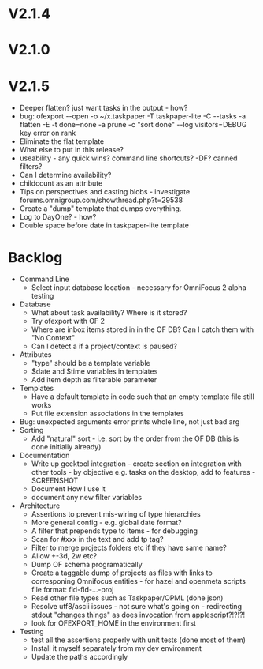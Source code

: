 # V2.1.4

# V2.1.0

# V2.1.5

- Deeper flatten? just want tasks in the output - how?
- bug: ofexport --open -o ~/x.taskpaper -T taskpaper-lite -C --tasks -a flatten -E -t done=none -a prune -c "sort done" --log visitors=DEBUG
    key error on rank
- Eliminate the flat template
- What else to put in this release?
- useability - any quick wins? command line shortcuts? -DF? canned filters?
- Can I determine availability?
- childcount as an attribute
- Tips on perspectives and casting blobs - investigate
    forums.omnigroup.com/showthread.php?t=29538
- Create a "dump" template that dumps everything.
- Log to DayOne? - how?
- Double space before date in taskpaper-lite template

# Backlog

- Command Line
    - Select input database location - necessary for OmniFocus 2 alpha testing
- Database
    - What about task availability? Where is it stored?
    - Try ofexport with OF 2
    - Where are inbox items stored in in the OF DB?
        Can I catch them with "No Context"
    - Can I detect a if a project/context is paused?
- Attributes
    - "type" should be a template variable
    - $date and $time variables in templates
    - Add item depth as filterable parameter
- Templates
    - Have a default template in code such that an empty template file still works
    - Put file extension associations in the templates
- Bug: unexpected arguments error prints whole line, not just bad arg
- Sorting
    - Add "natural" sort - i.e. sort by the order from the OF DB (this is done initially already)
- Documentation
    - Write up geektool integration - create section on integration with other tools - by objective e.g. tasks on the desktop, add to features - SCREENSHOT
    - Document How I use it
    - document any new filter variables
- Architecture
    - Assertions to prevent mis-wiring of type hierarchies
    - More general config - e.g. global date format?
    - A filter that prepends type to items - for debugging
    - Scan for #xxx in the text and add tp tag?
    - Filter to merge projects folders etc if they have same name?
    - Allow +-3d, 2w etc?
    - Dump OF schema programatically
    - Create a taggable dump of projects as files with links to corresponing Omnifocus entities - for hazel and openmeta scripts
        file format: fld-fld-…-proj
    - Read other file types such as Taskpaper/OPML (done json)
    - Resolve utf8/ascii issues - not sure what's going on - redirecting stdout "changes things" as does invocation from applescript?!?!?!
    - look for OFEXPORT_HOME in the environment first
- Testing
    - test all the assertions properly with unit tests (done most of them)
    - Install it myself separately from my dev environment
    - Update the paths accordingly
